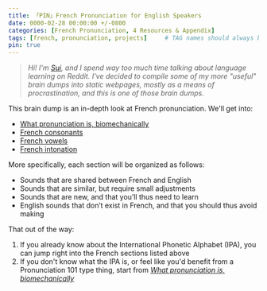 ```yaml
---
title: 「PIN」French Pronunciation for English Speakers
date: 0000-02-28 00:00:00 +/-0800
categories: [French Pronunciation, 4 Resources & Appendix]
tags: [french, pronunciation, projects]     # TAG names should always be lowercase
pin: true
---
```


> *Hi! I'm [Sui](https://www.reddit.com/user/SuikaCider/), and I spend way too much time talking about language learning on Reddit. I've decided to compile some of my more "useful" brain dumps into static webpages, mostly as a means of procrastination, and this is one of those brain dumps.*

This brain dump is an in-depth look at French pronunciation. We'll get into:
- [What pronunciation is, biomechanically](https://suikacider.github.io/posts/Start-Here/)
- [French consonants](https://suikacider.github.io/posts/French-Consonants-Overview/)
- [French vowels](https://suikacider.github.io/posts/French-Vowels-Overview/)
- [French intonation](https://suikacider.github.io/posts/French-Suprasegmentals/)

More specifically, each section will be organized as follows:
- Sounds that are shared between French and English
- Sounds that are similar, but require small adjustments
- Sounds that are new, and that you’ll thus need to learn
- English sounds that don’t exist in French, and that you should thus avoid making

That out of the way:
1. If you already know about the International Phonetic Alphabet (IPA), you can jump right into the French sections listed above
2. If you don't know what the IPA is, or feel like you'd benefit from a Pronunciation 101 type thing, start from [*What pronunciation is, biomechanically*](https://suikacider.github.io/posts/Start-Here/)
